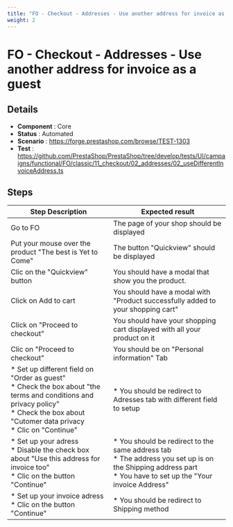 ```yaml
---
title: "FO - Checkout - Addresses - Use another address for invoice as a guest"
weight: 2
---
```


# FO - Checkout - Addresses - Use another address for invoice as a guest
## Details
* **Component** : Core
* **Status** : Automated
* **Scenario** : https://forge.prestashop.com/browse/TEST-1303
* **Test** : https://github.com/PrestaShop/PrestaShop/tree/develop/tests/UI/campaigns/functional/FO/classic/11_checkout/02_addresses/02_useDifferentInvoiceAddress.ts

## Steps
| Step Description | Expected result |
| ----- | ----- |
| Go to FO | The page of your shop should be displayed |
| Put your mouse over the product "The best is Yet to Come" | The button "Quickview" should be displayed |
| Clic on the "Quickview" button | You should have a modal that show you the product. |
| Click on Add to cart | You should have a modal with "Product successfully added to your shopping cart" |
| Click on "Proceed to checkout" | You should have your shopping cart displayed with all your product on it |
| Clic on "Proceed to checkout" | You should be on "Personal information" Tab |
| * Set up different field on "Order as guest"<br> * Check the box about "the terms and conditions and privacy policy"<br> * Check the box about "Cutomer data privacy<br> * Clic on "Continue" | * You should be redirect to Adresses tab with different field to setup |
| * Set up your adress<br> * Disable the check box about "Use this address for invoice too" <br> * Clic on the button "Continue" | * You should be redirect to the same address tab <br> * The address you set up is on the Shipping address part <br> * You have to set up the "Your invoice Address" |
| * Set up your invoice adress<br> * Clic on the button "Continue" | * You should be redirect to Shipping method |
